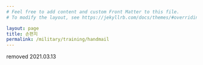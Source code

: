 ```yaml
---
# Feel free to add content and custom Front Matter to this file.
# To modify the layout, see https://jekyllrb.com/docs/themes/#overriding-theme-defaults

layout: page
title: 손편지
permalink: /military/training/handmail
---
```

removed 2021.03.13
